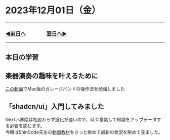 # 2023年12月01日（金）

---

### [◀️前日へ](https://github.com/yuasys/chatty-journal/blob/main/2023/11/2023-11-30.md)&emsp;&emsp;&emsp;&emsp;[翌日へ▶️](https://github.com/yuasys/chatty-journal/blob/main/2023/12/2023-12-02.md)

---

## 本日の学習

## 楽器演奏の趣味を叶えるために

[この動画](https://youtu.be/IwBCCprTCQg?si=SuYDLcAPK-CPt0dG)でMac版のガレージバンドの操作法を勉強しました

## 「shadcn/ui」入門してみました

Next.js界隈は相変わらず進化が速いので、時々意識して知識をアップデータする必要を感じます。  
今朝はShinCode先生の[動画教材](https://youtu.be/Kh4Fk-1_JcA?si=dsWZZJuuhVGlC_jT)をさっと眺めて最新の状況を眺めて見ました。  
